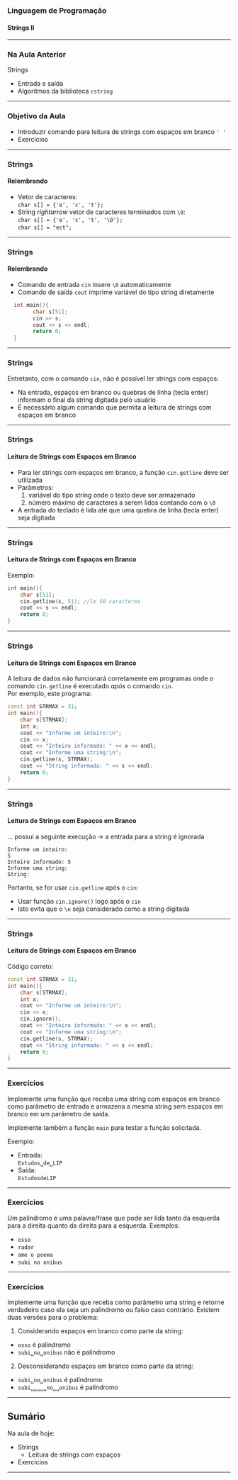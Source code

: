 ### Linguagem de Programação
#### Strings II
---

### Na Aula Anterior

Strings
- Entrada e saída
- Algoritmos da biblioteca `cstring`
---

### Objetivo da Aula
- Introduzir comando para leitura de strings com espaços em branco `' '`
- Exercícios
---

### Strings
#### Relembrando

- Vetor de caracteres:<br>
  `char s[] = {'e', 'c', 't'};`
- String $rightarrow$ vetor de caracteres terminados com `\0`:<br>
  `char s[] = {'e', 'c', 't', '\0'};`<br>
  `char s[] = "ect";`
---

### Strings
#### Relembrando

- Comando de entrada `cin` insere `\0` automaticamente
- Comando de saída `cout` imprime variável do tipo string diretamente

```C++
  int main(){
        char s[51];
        cin >> s;
        cout << s << endl;
        return 0;
  }
```
---

### Strings

Entretanto, com o comando `cin`, não é possível ler strings com espaços:

- Na entrada, espaços em branco ou quebras de linha (tecla enter) informam o final da string digitada pelo usuário
- É necessário algum comando que permita a leitura de strings com espaços em branco
---

### Strings
#### Leitura de Strings com Espaços em Branco
- Para ler strings com espaços em branco, a função
  `cin.getline` deve ser utilizada
- Parâmetros:
    1. variável do tipo string onde o texto deve ser armazenado
    2. número máximo de caracteres a serem lidos contando com o `\0`
- A entrada do teclado é lida até que uma quebra de linha (tecla enter) seja digitada
---

### Strings
#### Leitura de Strings com Espaços em Branco

Exemplo:

```C++
int main(){
    char s[51];
    cin.getline(s, 51); //le 50 caracteres
    cout << s << endl;
    return 0;
}
```
---

### Strings
#### Leitura de Strings com Espaços em Branco
A leitura de dados não funcionará corretamente em programas
onde o comando `cin.getline` é executado _após_ o comando `cin`.<br>
Por exemplo, este programa:

```C++
const int STRMAX = 31;
int main(){
    char s[STRMAX];
    int x;
    cout << "Informe um inteiro:\n";
    cin >> x;
    cout << "Inteiro informado: " << x << endl;
    cout << "Informe uma string:\n";
    cin.getline(s, STRMAX);
    cout << "String informada: " << s << endl;
    return 0;
}  
```
---

### Strings
#### Leitura de Strings com Espaços em Branco
... possui a seguinte execução $\rightarrow$ a entrada para a string é ignorada

```
Informe um inteiro:
5
Inteiro informado: 5
Informe uma string:
String:
```
Portanto, se for usar `cin.getline` após o `cin`:
- Usar função `cin.ignore()` logo após o `cin`
- Isto evita que o `\n` seja considerado como a string digitada
---

### Strings
#### Leitura de Strings com Espaços em Branco
Código correto:

```C++
const int STRMAX = 31;
int main(){
    char s[STRMAX];
    int x;
    cout << "Informe um inteiro:\n";
    cin >> x;
    cin.ignore();
    cout << "Inteiro informado: " << x << endl;
    cout << "Informe uma string:\n";
    cin.getline(s, STRMAX);
    cout << "String informada: " << s << endl;
    return 0;
}
```
---

### Exercícios
Implemente uma função que receba uma string com
espaços em branco como parâmetro de entrada e
armazena a mesma string sem espaços em branco
em um parâmetro de saída.

Implemente também a função `main` para testar
a função solicitada.

Exemplo:
- Entrada:<br>
  `Estudos␣de␣LIP`
- Saída:<br>
  `EstudosdeLIP`
---

### Exercícios
Um palíndromo é uma palavra/frase que pode ser lida tanto da esquerda para a direita quanto da direita para a esquerda. Exemplos:<br>
- `osso`
- `radar`
- `ame o poema`
- `subi no onibus`
---

### Exercícios
Implemente uma função que receba como parâmetro uma string e retorne verdadeiro caso
ela seja um palíndromo ou falso caso contrário. Existem duas versões para o problema:
1. Considerando espaços em branco como parte da string:<br>
 - `osso` é palíndromo
 - `subi␣no␣onibus` não é palíndromo
2. Desconsiderando espaços em branco como parte da string:<br>
 - `subi␣no␣onibus` é palíndromo
 - `subi␣␣␣␣␣no␣␣onibus` é palíndromo
---

## Sumário
Na aula de hoje:
- Strings
    - Leitura de strings com espaços
- Exercícios
---
